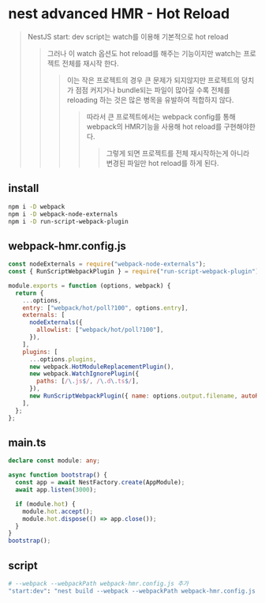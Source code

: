 # nest advanced HMR - Hot Reload

> NestJS start: dev script는 watch를 이용해 기본적으로 hot reload
>
> > 그러나 이 watch 옵션도 hot reload를 해주는 기능이지만 watch는 프로젝트 전체를 재시작 한다.
> >
> > > 이는 작은 프로젝트의 경우 큰 문제가 되지않지만 프로젝트의 덩치가 점점 커지거나 bundle되는 파일이 많아질 수록 전체를 reloading 하는 것은 많은 병목을 유발하여 적합하지 않다.
> > >
> > > > 따라서 큰 프로젝트에서는 webpack config를 통해 webpack의 HMR기능을 사용해 hot reload를 구현해야한다.
> > > >
> > > > > 그렇게 되면 프로젝트를 전체 재시작하는게 아니라 변경된 파일만 hot reload를 하게 된다.

## install

```sh
npm i -D webpack
npm i -D webpack-node-externals
npm i -D run-script-webpack-plugin
```

## webpack-hmr.config.js

```js
const nodeExternals = require("webpack-node-externals");
const { RunScriptWebpackPlugin } = require("run-script-webpack-plugin");

module.exports = function (options, webpack) {
  return {
    ...options,
    entry: ["webpack/hot/poll?100", options.entry],
    externals: [
      nodeExternals({
        allowlist: ["webpack/hot/poll?100"],
      }),
    ],
    plugins: [
      ...options.plugins,
      new webpack.HotModuleReplacementPlugin(),
      new webpack.WatchIgnorePlugin({
        paths: [/\.js$/, /\.d\.ts$/],
      }),
      new RunScriptWebpackPlugin({ name: options.output.filename, autoRestart: false }),
    ],
  };
};
```

## main.ts

```ts
declare const module: any;

async function bootstrap() {
  const app = await NestFactory.create(AppModule);
  await app.listen(3000);

  if (module.hot) {
    module.hot.accept();
    module.hot.dispose(() => app.close());
  }
}
bootstrap();
```

## script

```sh
# --webpack --webpackPath webpack-hmr.config.js 추가
"start:dev": "nest build --webpack --webpackPath webpack-hmr.config.js --watch"
```
